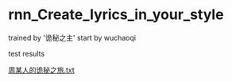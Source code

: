 # rnn_Create_lyrics_in_your_style
trained by '诡秘之主'
start by wuchaoqi 

test results


[周某人的诡秘之旅.txt](https://github.com/wcq112211221/rnn_Create_lyrics_in_your_style/files/8236859/default.txt)
